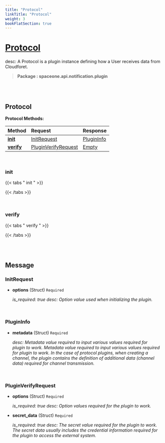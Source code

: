 ```yaml
---
title: "Protocol"
linkTitle: "Protocol"
weight: 3
bookFlatSection: true
---
```

# [Protocol](#Protocol)
desc: A Protocol is a plugin instance defining how a User receives data from Cloudforet.


>  **Package : spaceone.api.notification.plugin**

<br>
<br>

## Protocol


**Protocol Methods:**


| Method | Request | Response |
| :----- | :-------- | :-------- |
| [**init**](./Protocol#init) | [InitRequest](Protocol#initrequest) | [PluginInfo](./Protocol#plugininfo) |
| [**verify**](./Protocol#verify) | [PluginVerifyRequest](Protocol#pluginverifyrequest) | [Empty](./Protocol#empty) |



    
<br>

### init




 {{< tabs " init " >}}




{{< /tabs >}}

    
<br>

### verify




 {{< tabs " verify " >}}




{{< /tabs >}}

    


<br>
<br>

## Message



### InitRequest
* **options** (Struct)  `Required` 

  *is_required: true
desc: Option value used when initializing the plugin.*

    <br>

### PluginInfo
* **metadata** (Struct)  `Required` 

  *desc: Metadata value required to input various values required for plugin to work.
Metadata value required to input various values required for plugin to work.
In the case of protocol plugins, when creating a channel, the plugin contains the definition of additional data (channel data) required for channel transmission.*

    <br>

### PluginVerifyRequest
* **options** (Struct)  `Required` 

  *is_required: true
desc: Option values required for the plugin to work.*

    
* **secret_data** (Struct)  `Required` 

  *is_required: true
desc: The secret value required for the plugin to work.
The secret data usually includes the credential information required for the plugin to access the external system.*

    <br>
